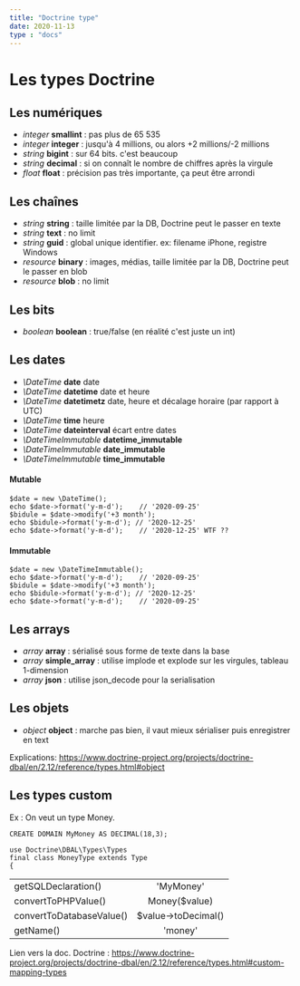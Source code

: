 ```yaml
---
title: "Doctrine type"
date: 2020-11-13
type : "docs"
---
```


# Les types Doctrine

## Les numériques

- _integer_ **smallint** : pas plus de 65 535
- _integer_ **integer** : jusqu'à 4 millions, ou alors +2 millions/-2 millions
- _string_ **bigint** : sur 64 bits. c'est beaucoup
- _string_ **decimal** : si on connaît le nombre de chiffres après la virgule
- _float_ **float** : précision pas très importante, ça peut être arrondi

## Les chaînes

- _string_ **string** : taille limitée par la DB, Doctrine peut le passer en texte
- _string_ **text** : no limit
- _string_ **guid** : global unique identifier. ex: filename iPhone, registre Windows
- _resource_ **binary** : images, médias, taille limitée par la DB, Doctrine peut le passer en blob
- _resource_ **blob** : no limit

## Les bits

- _boolean_ **boolean** : true/false (en réalité c'est juste un int)

## Les dates

- _\DateTime_ **date**		date
- _\DateTime_ **datetime**	date et heure
- _\DateTime_ **datetimetz**	date, heure et décalage horaire (par rapport à UTC)
- _\DateTime_ **time**		heure
- _\DateTime_ **dateinterval**	écart entre dates
- _\DateTimeImmutable_ **datetime_immutable**
- _\DateTimeImmutable_ **date_immutable**
- _\DateTimeImmutable_ **time_immutable**

#### Mutable

````
$date = new \DateTime();
echo $date->format('y-m-d');	// '2020-09-25'
$bidule = $date->modify('+3 month');
echo $bidule->format('y-m-d'); // '2020-12-25'
echo $date->format('y-m-d');	// '2020-12-25' WTF ??
````

#### Immutable

````
$date = new \DateTimeImmutable();
echo $date->format('y-m-d');	// '2020-09-25'
$bidule = $date->modify('+3 month');
echo $bidule->format('y-m-d'); // '2020-12-25'
echo $date->format('y-m-d');	// '2020-09-25'
````

## Les arrays

- _array_ **array** : sérialisé sous forme de texte dans la base
- _array_ **simple_array** : utilise implode et explode sur les virgules, tableau 1-dimension
- _array_ **json** : utilise json_decode pour la serialisation

## Les objets

- _object_ **object** : marche pas bien, il vaut mieux sérialiser puis enregistrer en text

Explications: https://www.doctrine-project.org/projects/doctrine-dbal/en/2.12/reference/types.html#object

## Les types custom

Ex : On veut un type Money.

`CREATE DOMAIN MyMoney AS DECIMAL(18,3);`

````
use Doctrine\DBAL\Types\Types
final class MoneyType extends Type
{
````

| | | 
|---|:---:| 
| getSQLDeclaration() | 'MyMoney' |
| convertToPHPValue() | Money($value) |
| convertToDatabaseValue() | $value->toDecimal() |
| getName() | 'money' |

Lien vers la doc. Doctrine : https://www.doctrine-project.org/projects/doctrine-dbal/en/2.12/reference/types.html#custom-mapping-types

